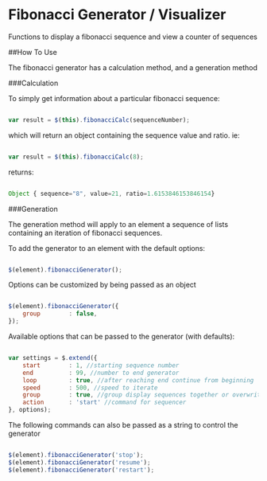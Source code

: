 # Fibonacci Generator / Visualizer

Functions to display a fibonacci sequence and view a counter of sequences

##How To Use

The fibonacci generator has a calculation method, and a generation method

###Calculation

To simply get information about a particular fibonacci sequence:

`````javascript

var result = $(this).fibonacciCalc(sequenceNumber);

`````

which will return an object containing the sequence value and ratio. ie:

`````javascript

var result = $(this).fibonacciCalc(8);

`````

returns:

`````javascript

Object { sequence="8", value=21, ratio=1.6153846153846154}

`````

###Generation

The generation method will apply to an element a sequence of lists containing an iteration of fibonacci sequences.

To add the generator to an element with the default options:

`````javascript

$(element).fibonacciGenerator();

`````

Options can be customized by being passed as an object

`````javascript

$(element).fibonacciGenerator({
    group        : false,
});

`````

Available options that can be passed to the generator (with defaults):

`````javascript

var settings = $.extend({
    start        : 1, //starting sequence number
    end          : 99, //number to end generator
    loop         : true, //after reaching end continue from beginning
    speed        : 500, //speed to iterate
    group        : true, //group display sequences together or overwrite each
    action       : 'start' //command for sequencer
}, options);

`````

The following commands can also be passed as a string to control the generator

`````javascript

$(element).fibonacciGenerator('stop');
$(element).fibonacciGenerator('resume');
$(element).fibonacciGenerator('restart');

`````